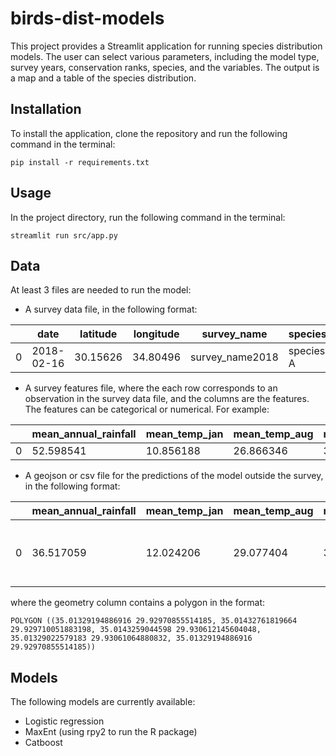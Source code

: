 
# birds-dist-models

This project provides a Streamlit application for running species distribution models. The user can select various parameters, including the model type, survey years, conservation ranks, species, and the variables.
The output is a map and a table of the species distribution.

## Installation
To install the application, clone the repository and run the following command in the terminal:
```
pip install -r requirements.txt
```

## Usage
In the project directory, run the following command in the terminal:
```
streamlit run src/app.py
```

## Data
At least 3 files are needed to run the model:
- A survey data file, in the following format:

|   | date       | latitude | longitude | survey_name      | species   | conservation_status | reserve_status       |
|---|------------|----------|-----------|------------------|-----------|---------------------|----------------------|
| 0 | 2018-02-16 | 30.15626 | 34.80496  | survey_name2018  | species A | LC                  | proposed_reservation |


- A survey features file, where the each row corresponds to an observation in the survey data file, and the columns are the features. 
The features can be categorical or numerical. For example:


|   | mean_annual_rainfall | mean_temp_jan | mean_temp_aug | max_temp_june | min_temp_jan |
|---|----------------------|---------------|---------------|---------------|--------------|
| 0 | 52.598541            | 10.856188     | 26.866346     | 39.453480     | 3.031685    |


- A geojson or csv file for the predictions of the model outside the survey, in the following format:

|   | mean_annual_rainfall | mean_temp_jan | mean_temp_aug | max_temp_june | min_temp_jan | geometry |
|---|----------------------|---------------|---------------|---------------|--------------|----------|
| 0 | 36.517059            | 12.024206     | 29.077404     | 38.498764     | 3.663723    | POLYGON ((35.01329 29.92971, 35.01433 29.92971... |


where the geometry column contains a polygon in the format:

```
POLYGON ((35.01329194886916 29.92970855514185, 35.01432761819664 29.929710051883198, 35.0143259044598 29.930612145604048, 35.01329022579183 29.93061064880832, 35.01329194886916 29.92970855514185))
```

## Models
The following models are currently available:
- Logistic regression
- MaxEnt (using rpy2 to run the R package)
- Catboost





